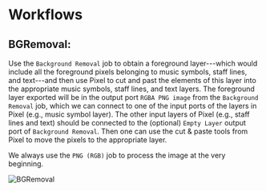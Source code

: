 # Workflows

## BGRemoval:

Use the `Background Removal` job to obtain a foreground layer---which would include all the foreground pixels 
belonging to music symbols, staff lines, and text---and then use Pixel to cut and past the elements of this layer 
into the appropriate music symbols, staff lines, and text layers.
The foreground layer exported will be in the output port `RGBA PNG image` from the `Background Removal` job, 
which we can connect to one of the input ports of the layers in Pixel (e.g., music symbol layer). 
The other input layers of Pixel (e.g., staff lines and text) should be connected to the (optional) 
`Empty Layer` output port of `Background Removal`. Then one can use the cut & paste tools from Pixel to move the pixels 
to the appropriate layer.

We always use the `PNG (RGB)` job to process the image at the very beginning.

![BGRemoval](https://github.com/user-attachments/assets/0ca32f76-3431-4726-aa31-3bace4054ebc)
